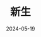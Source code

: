 ---
layout: page
title: 新生
description: >
  雷点与笑点并存的下饭国产悬疑剧，能让我从头到尾难以入戏也是很不容易。看了前几集以为是套的无人生还的壳儿，再看看以为是精修版毛骗，看到最后是包装成巧克力的💩。
category: 剧集
img: assets/img/movie/xin_sheng.webp
star: 3
date: 2024-05-19
---